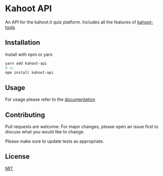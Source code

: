 # Kahoot API

An API for the kahoot.it quiz platform. Includes all the features of [kahoot-tools](https://github.com/idiidk/kahoot-tools)

## Installation

Install with npm or yarn

```bash
yarn add kahoot-api
# or
npm install kahoot-api
```

## Usage

For usage please refer to the [documentation](https://idiidk.site/kahoot-api)

## Contributing
Pull requests are welcome. For major changes, please open an issue first to discuss what you would like to change.

Please make sure to update tests as appropriate.

## License
[MIT](https://choosealicense.com/licenses/mit/)